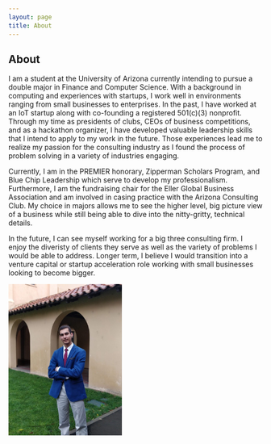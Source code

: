 ```yaml
---
layout: page
title: About
---
```

## About
I am a student at the University of Arizona currently intending to pursue a double major in Finance and Computer Science. With a background in computing and experiences with startups, I work well in environments ranging from small businesses to enterprises. In the past, I have worked at an IoT startup along with co-founding a registered 501(c)(3) nonprofit. Through my time as presidents of clubs, CEOs of business competitions, and as a hackathon organizer, I have developed valuable leadership skills that I intend to apply to my work in the future. Those experiences lead me to realize my passion for the consulting industry as I found the process of problem solving in a variety of industries engaging.

Currently, I am in the PREMIER honorary, Zipperman Scholars Program, and Blue Chip Leadership which serve to develop my professionalism. Furthermore, I am the fundraising chair for the Eller Global Business Association and am involved in casing practice with the Arizona Consulting Club. My choice in majors allows me to see the higher level, big picture view of a business while still being able to dive into the nitty-gritty, technical details.

In the future, I can see myself working for a big three consulting firm. I enjoy the diveristy of clients they serve as well as the variety of problems I would be able to address. Longer term, I believe I would transition into a venture capital or startup acceleration role working with small businesses looking to become bigger.

<img src="https://raw.githubusercontent.com/GentlemanShark/Online-Resume/master/img/Profile.png" width="225" height="300">
